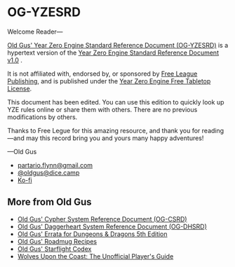 # OG-YZESRD

Welcome Reader—

[Old Gus' Year Zero Engine Standard Reference Document (OG-YZESRD)](https://callmepartario.github.io/og-yzesrd/) is a hypertext version of the [Year Zero Engine Standard Reference Document v1.0]([https://freeleaguepublishing.com/community-content/free-tabletop-licenses/) .

It is not affiliated with, endorsed by, or sponsored by [Free League Publishing](https://freeleaguepublishing.com/), and is published under the [Year Zero Engine Free Tabletop License](https://freeleaguepublishing.com/community-content/free-tabletop-licenses/).

This document has been edited. You can use this edition to quickly look up YZE rules online or share them with others. There are no previous modifications by others.

Thanks to Free Legue for this amazing resource, and thank you for reading—and may this record bring you and yours many happy adventures!

—Old Gus

- partario.flynn@gmail.com
- [@oldgus@dice.camp](https://dice.camp/@oldgus)
- [Ko-fi](https://ko-fi.com/oldgus)

## More from Old Gus

- [Old Gus' Cypher System Reference Document (OG-CSRD)](https://callmepartario.github.io/og-csrd/)
- [Old Gus' Daggerheart System Reference Document (OG-DHSRD)](https://callmepartario.github.io/og-dhsrd/)
- [Old Gus' Errata for Dungeons & Dragons 5th Edition](https://callmepartario.github.io/old-gus-errata/)
- [Old Gus' Roadmug Recipes](https://callmepartario.github.io/og-rr/)
- [Old Gus' Starflight Codex](https://callmepartario.github.io/starflight-codex/)
- [Wolves Upon the Coast: The Unofficial Player's Guide](https://callmepartario.github.io/wutc/)
